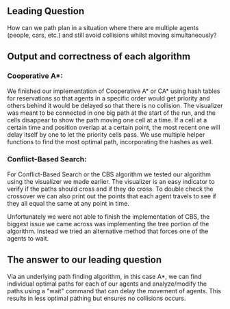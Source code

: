 ## Leading Question

How can we path plan in a situation where there are multiple agents (people, cars, etc.) and still avoid collisions whilst moving simultaneously?

## Output and correctness of each algorithm

### Cooperative A*:
  We finished our implementation of Cooperative A* or CA* using hash tables for reservations so that agents in a specific order would get priority and others behind it would be delayed so that there is no collision. The visualizer was meant to be connected in one big path at the start of the run, and the cells disappear to show the path moving one cell at a time. If a cell at a certain time and position overlap at a certain point, the most recent one will delay itself by one to let the priority cells pass. We use multiple helper functions to find the most optimal path, incorporating the hashes as well.

### Conflict-Based Search:

  For Conflict-Based Search or the CBS algorithm we tested our algorithm using the visualizer we made earlier. The visualizer is an easy indicator to verify if the paths should cross and if they do cross. To double check the crossover we can also print out the points that each agent travels to see if they all equal the same at any point in time.
  
  Unfortunately we were not able to finish the implementation of CBS, the biggest issue we came across was implementing the tree portion of the algorithm. Instead we tried an alternative method that forces one of the agents to wait.

## The answer to our leading question

Via an underlying path finding algorithm, in this case A*, we can find individual optimal paths for each of our agents and analyze/modify the paths using a "wait" command that can delay the movement of agents. This results in less optimal pathing but ensures no collisions occurs. 
